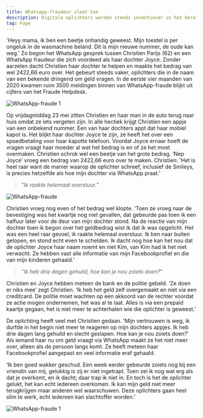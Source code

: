 ```yaml
---
title: Whatsapp-fraudeur slaat toe
description: Digitale oplichters worden steeds inventiever in het bereiken van slachtoffers. Zo doen criminelen zich tegenwoordig bijvoorbeeld voor als familieleden, om slachtoffers zo geld af te troggelen. Christien Parijs (62) doet haar verhaal.
tag: Faye
---
```


'Heyy mama, ik ben een beetje onhandig geweest. Mijn toestel is per ongeluk in de wasmachine beland. Dit is mijn nieuwe nummer, de oude kan weg.' Zo begon het WhatsApp gesprek tussen Christien Parijs (62) en een WhatsApp fraudeur die zich voordeed als haar dochter Joyce. Zonder aarzelen dacht Christien haar dochter te helpen en maakte het bedrag van wel 2422,66 euro over. Het gebeurt steeds vaker, oplichters die in de naam van een bekende dringend om geld vragen. In de eerste vier maanden van 2020 kwamen ruim 3500 meldingen binnen van WhatsApp-fraude blijkt uit cijfers van het Fraude Helpdesk.

![WhatsApp-fraude 1](https://opgelichtoverijssel.nl/img/whatsappfoto.png)

Op vrijdagmiddag 23 mei zitten Christien en haar man in de auto terug naar huis omdat ze iets vergeten zijn. In alle hectiek krijgt Christien een appje van een onbekend nummer. Een van haar dochters appt dat haar mobiel kapot is. Het blijkt haar dochter Joyce te zijn, ze heeft het over een spoedbetaling voor haar kapotte telefoon. Voordat Joyce ernaar hoeft de vragen vraagt haar moeder al wat het bedrag is en of ze het moet overmaken. Christien schrok wel een beetje van het grote bedrag. ‘Nep Joyce’ vroeg een bedrag van 2422,66 euro over te maken. Christien: 'Het is heel raar want de manier waarop de oplichter schreef, inclusief de Smileys, is precies hetzelfde als hoe mijn dochter via WhatsApp praat.'

> "_Ik raakte helemaal overstuur._"

![WhatsApp-fraude](https://opgelichtoverijssel.nl/img/whatsappfoto2.png)

Christien vroeg nog even of het bedrag wel klopte. ‘Toen ze vroeg naar de bevestiging was het kwartje nog niet gevallen, dat gebeurde pas toen ik een halfuur later voor de deur van mijn dochter stond. Na de reactie van mijn dochter toen ik begon over het geldbedrag wist ik dat ik was opgelicht. Het was een heel raar gevoel, ik raakte helemaal overstuur. Ik ben naar buiten gelopen, en stond echt even te schelden. Ik dacht nog hoe kan het nou dat de oplichter Joyce haar naam noemt en niet Kim, van Kim had ik het niet verwacht. Ze hebben vast alle informatie van mijn Facebookprofiel en die van mijn kinderen gehaald.’

> "_Ik heb drie dagen gehuild, hoe kan je nou zoiets doen?_"

Christien en Joyce hebben meteen de bank en de politie gebeld. ‘Ze doen er niks mee’ zegt Christien. ‘Ik heb het geld zelf overgemaakt en niet via een creditcard. De politie moet wachten op een akkoord van de rechter voordat ze actie mogen ondernemen, het was al te laat. Alles is via een prepaid kaartje gegaan, het is niet meer te achterhalen wie die oplichter is geweest.’ 

De oplichting heeft veel met Christien gedaan. ‘Mijn vertrouwen is weg, ik durfde in het begin niet meer te reageren op mijn dochters appjes. Ik heb drie dagen lang gehuild en slecht geslapen. Hoe kan je nou zoiets doen?’ Als iemand haar nu om geld vraagt via WhatsApp maakt ze het niet meer over, alleen als de persoon langs komt. Ze heeft meteen haar Facebookprofiel aangepast en veel informatie eraf gehaald. 

‘Ik ben goed wakker geschud. Een week eerder gebeurde zoiets nog bij een vriendin van mij, gelukkig is zij er niet ingetrapt. Toen zei ik nog wat erg als dat je overkomt, en ik dacht; daar trap ik niet in. En toch is het de oplichter gelukt, het kan echt iedereen overkomen. Ik kan mijn geld niet meer terugkrijgen maar anderen wel waarschuwen. Deze oplichters gaan heel slim te werk, echt iedereen kan slachtoffer worden.’

![WhatsApp-fraude 1](https://opgelichtoverijssel.nl/img/whatsappscreenshots.png)
